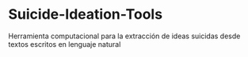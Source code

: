 # Suicide-Ideation-Tools
Herramienta computacional para la extracción de ideas suicidas desde textos escritos en lenguaje natural
